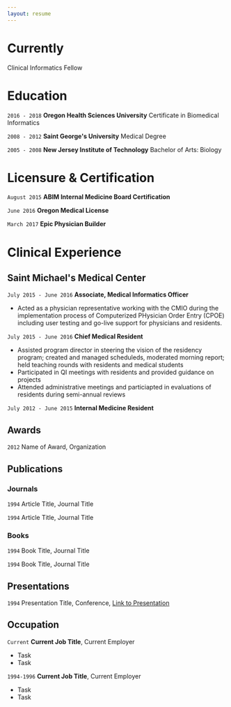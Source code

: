 ```yaml
---
layout: resume
---
```

# Currently

Clinical Informatics Fellow

# Education

`2016 - 2018`
__Oregon Health Sciences University__
Certificate in Biomedical Informatics

`2008 - 2012`
__Saint George's University__
Medical Degree

`2005 - 2008`
__New Jersey Institute of Technology__
Bachelor of Arts: Biology

# Licensure & Certification

`August 2015`
__ABIM Internal Medicine Board Certification__

`June 2016`
__Oregon Medical License__

`March 2017`
__Epic Physician Builder__

# Clinical Experience

## Saint Michael's Medical Center

`July 2015 - June 2016`
__Associate, Medical Informatics Officer__
* Acted as a physician representative working with the CMIO during the implementation process of Computerized PHysician
Order Entry (CPOE) including user testing and go-live support for physicians and residents.

`July 2015 - June 2016`
__Chief Medical Resident__
* Assisted program director in steering the vision of the residency program; created and managed scheduleds,
moderated morning report; held teaching rounds with residents and medical students
* Participated in QI meetings with residents and provided guidance on projects
* Attended administrative meetings and particiapted in evaluations of residents during semi-annual reviews

`July 2012 - June 2015`
__Internal Medicine Resident__

## Awards

`2012`
Name of Award, Organization 

## Publications

<!-- A list is also available [online](https://scholar.google.co.uk/citations?user=LTOTl0YAAAAJ) -->

### Journals

`1994`
Article Title, Journal Title

`1994`
Article Title, Journal Title

### Books

`1994`
Book Title, Journal Title

`1994`
Book Title, Journal Title


## Presentations

`1994`
Presentation Title, Conference, <a href="https://MyWebsite.tld/presentation1">Link to Presentation</a>


## Occupation

`Current`
__Current Job Title__, Current Employer 

- Task
- Task

`1994-1996`
__Current Job Title__, Current Employer 

- Task
- Task



<!-- ### Footer

Last updated: May 2013 -->



